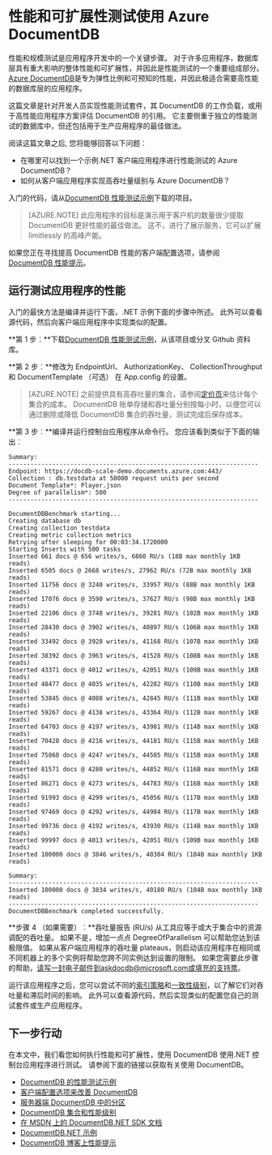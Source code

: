 <properties 
    pageTitle="DocumentDB 规模和性能测试 |Microsoft Azure" 
    description="学习如何执行的规模和性能测试与 Azure DocumentDB"
    keywords="性能测试"
    services="documentdb" 
    authors="arramac" 
    manager="jhubbard" 
    editor="" 
    documentationCenter=""/>

<tags 
    ms.service="documentdb" 
    ms.workload="data-services" 
    ms.tgt_pltfrm="na" 
    ms.devlang="na" 
    ms.topic="article" 
    ms.date="10/27/2016" 
    ms.author="arramac"/>

# <a name="performance-and-scale-testing-with-azure-documentdb"></a>性能和可扩展性测试使用 Azure DocumentDB
性能和规模测试是应用程序开发中的一个关键步骤。 对于许多应用程序，数据库层具有重大影响的整体性能和可扩展性，并因此是性能测试的一个重要组成部分。 [Azure DocumentDB](https://azure.microsoft.com/services/documentdb/)是专为弹性比例和可预知的性能，并因此极适合需要高性能的数据库层的应用程序。 

这篇文章是针对开发人员实现性能测试套件，其 DocumentDB 的工作负载，或用于高性能应用程序方案评估 DocumentDB 的引用。 它主要侧重于独立的性能测试的数据库中，但还包括用于生产应用程序的最佳做法。

阅读这篇文章之后, 您将能够回答以下问题︰   

- 在哪里可以找到一个示例.NET 客户端应用程序进行性能测试的 Azure DocumentDB？ 
- 如何从客户端应用程序实现高吞吐量级别与 Azure DocumentDB？

入门的代码，请从[DocumentDB 性能测试示例](https://github.com/Azure/azure-documentdb-dotnet/tree/master/samples/documentdb-benchmark)下载的项目。 

> [AZURE.NOTE] 此应用程序的目标是演示用于客户机的数量很少提取 DocumentDB 更好性能的最佳做法。 这不，进行了展示服务，它可以扩展 limitlessly 的高峰产能。

如果您正在寻找提高 DocumentDB 性能的客户端配置选项，请参阅[DocumentDB 性能提示](documentdb-performance-tips.md)。

## <a name="run-the-performance-testing-application"></a>运行测试应用程序的性能
入门的最快方法是编译并运行下面，.NET 示例下面的步骤中所述。 此外可以查看源代码，然后向客户端应用程序中实现类似的配置。

**第 1 步︰**下载[DocumentDB 性能测试示例](https://github.com/Azure/azure-documentdb-dotnet/tree/master/samples/documentdb-benchmark)，从该项目或分叉 Github 资料库。

**第 2 步︰**修改为 EndpointUrl、 AuthorizationKey、 CollectionThroughput 和 DocumentTemplate （可选） 在 App.config 的设置。

> [AZURE.NOTE] 之前提供具有高吞吐量的集合，请参阅[定价页](https://azure.microsoft.com/pricing/details/documentdb/)来估计每个集合的成本。 DocumentDB 账单存储和吞吐量分别按每小时，以便您可以通过删除或降低 DocumentDB 集合的吞吐量，测试完成后保存成本。

**第 3 步︰**编译并运行控制台应用程序从命令行。 您应该看到类似于下面的输出︰

    Summary:
    ---------------------------------------------------------------------
    Endpoint: https://docdb-scale-demo.documents.azure.com:443/
    Collection : db.testdata at 50000 request units per second
    Document Template*: Player.json
    Degree of parallelism*: 500
    ---------------------------------------------------------------------

    DocumentDBBenchmark starting...
    Creating database db
    Creating collection testdata
    Creating metric collection metrics
    Retrying after sleeping for 00:03:34.1720000
    Starting Inserts with 500 tasks
    Inserted 661 docs @ 656 writes/s, 6860 RU/s (18B max monthly 1KB reads)
    Inserted 6505 docs @ 2668 writes/s, 27962 RU/s (72B max monthly 1KB reads)
    Inserted 11756 docs @ 3240 writes/s, 33957 RU/s (88B max monthly 1KB reads)
    Inserted 17076 docs @ 3590 writes/s, 37627 RU/s (98B max monthly 1KB reads)
    Inserted 22106 docs @ 3748 writes/s, 39281 RU/s (102B max monthly 1KB reads)
    Inserted 28430 docs @ 3902 writes/s, 40897 RU/s (106B max monthly 1KB reads)
    Inserted 33492 docs @ 3928 writes/s, 41168 RU/s (107B max monthly 1KB reads)
    Inserted 38392 docs @ 3963 writes/s, 41528 RU/s (108B max monthly 1KB reads)
    Inserted 43371 docs @ 4012 writes/s, 42051 RU/s (109B max monthly 1KB reads)
    Inserted 48477 docs @ 4035 writes/s, 42282 RU/s (110B max monthly 1KB reads)
    Inserted 53845 docs @ 4088 writes/s, 42845 RU/s (111B max monthly 1KB reads)
    Inserted 59267 docs @ 4138 writes/s, 43364 RU/s (112B max monthly 1KB reads)
    Inserted 64703 docs @ 4197 writes/s, 43981 RU/s (114B max monthly 1KB reads)
    Inserted 70428 docs @ 4216 writes/s, 44181 RU/s (115B max monthly 1KB reads)
    Inserted 75868 docs @ 4247 writes/s, 44505 RU/s (115B max monthly 1KB reads)
    Inserted 81571 docs @ 4280 writes/s, 44852 RU/s (116B max monthly 1KB reads)
    Inserted 86271 docs @ 4273 writes/s, 44783 RU/s (116B max monthly 1KB reads)
    Inserted 91993 docs @ 4299 writes/s, 45056 RU/s (117B max monthly 1KB reads)
    Inserted 97469 docs @ 4292 writes/s, 44984 RU/s (117B max monthly 1KB reads)
    Inserted 99736 docs @ 4192 writes/s, 43930 RU/s (114B max monthly 1KB reads)
    Inserted 99997 docs @ 4013 writes/s, 42051 RU/s (109B max monthly 1KB reads)
    Inserted 100000 docs @ 3846 writes/s, 40304 RU/s (104B max monthly 1KB reads)

    Summary:
    ---------------------------------------------------------------------
    Inserted 100000 docs @ 3834 writes/s, 40180 RU/s (104B max monthly 1KB reads)
    ---------------------------------------------------------------------
    DocumentDBBenchmark completed successfully.


**步骤 4 （如果需要）︰**吞吐量报告 (RU/s) 从工具应等于或大于集合中的资源调配的吞吐量。 如果不是，增加一点点 DegreeOfParallelism 可以帮助您达到该极限值。 如果从客户端应用程序的吞吐量 plateaus，则启动该应用程序在相同或不同机器上的多个实例将帮助您跨不同实例达到设置的限制。 如果您需要此步骤的帮助，请写一封电子邮件到askdocdb@microsoft.com或填充的支持票。

运行该应用程序之后，您可以尝试不同的[索引策略](documentdb-indexing-policies.md)和[一致性级别](documentdb-consistency-levels.md)，以了解它们对吞吐量和滞后时间的影响。 此外可以查看源代码，然后实现类似的配置您自己的测试套件或生产应用程序。

## <a name="next-steps"></a>下一步行动
在本文中，我们看您如何执行性能和可扩展性，使用 DocumentDB 使用.NET 控制台应用程序进行测试。 请参阅下面的链接以获取有关使用 DocumentDB。

* [DocumentDB 的性能测试示例](https://github.com/Azure/azure-documentdb-dotnet/tree/master/samples/documentdb-benchmark)
* [客户端配置选项来改善 DocumentDB](documentdb-performance-tips.md)
* [服务器端 DocumentDB 中的分区](documentdb-partition-data.md)
* [DocumentDB 集合和性能级别](documentdb-performance-levels.md)
* [在 MSDN 上的 DocumentDB.NET SDK 文档](https://msdn.microsoft.com/library/azure/dn948556.aspx)
* [DocumentDB.NET 示例](https://github.com/Azure/azure-documentdb-net)
* [DocumentDB 博客上性能提示](https://azure.microsoft.com/blog/2015/01/20/performance-tips-for-azure-documentdb-part-1-2/)
